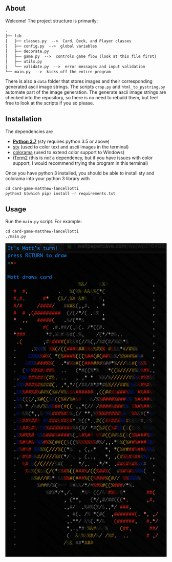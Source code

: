 ## About

Welcome!  The project structure is primarily:

	.
	├── lib
	│   ├── classes.py  -->  Card, Deck, and Player classes
	│   ├── config.py  -->  global variables
	│   ├── decorate.py
	│   ├── game.py  -->  controls game flow (look at this file first)
	│   ├── utils.py
	│   └── validate.py  -->  error messages and input validation
	└── main.py  -->  kicks off the entire program

There is also a `data` folder that stores images and their corresponding generated ascii image strings.  The scripts `crop.py` and `html_to_pystring.py` automate part of the image generation.  The generate ascii image strings are checked into the repository, so there is no need to rebuild them, but feel free to look at the scripts if you so please.



## Installation

The dependencies are

  * **[Python 3.7](https://www.python.org/downloads/release/python-372/)**  (sty requires python 3.5 or above)
  * [sty](https://github.com/feluxe/sty)  (used to color text and ascii images in the terminal)
  * [colorama](https://pypi.org/project/colorama/#files)  (used to extend color support to Windows)
  * [iTerm2](https://www.iterm2.com)  (this is *not* a dependency, but if you have issues with color support, I would recommend trying the program in this terminal)

Once you have python 3 installed, you should be able to install sty and colorama into your python 3 library with

	cd card-game-matthew-lancellotti
    python3 $(which pip) install -r requirements.txt



## Usage

Run the `main.py` script.  For example:

    cd card-game-matthew-lancellotti
    ./main.py

![Next round.  It's Matt's turn!  press RETURN to draw.  Matt draws the king of diamonds.](usage-screenshot.png)
